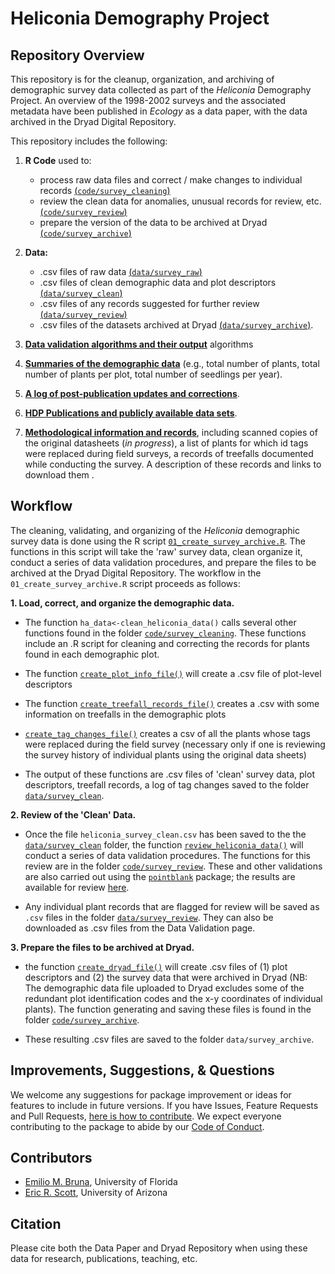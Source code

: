# Heliconia Demography Project

## Repository Overview

This repository is for the cleanup, organization, and archiving of demographic survey data collected as part of the _Heliconia_ Demography Project. An overview of the 1998-2002 surveys and the associated metadata  have been published in _Ecology_ as a data paper, with the data archived in the Dryad Digital Repository. 

This repository includes the following: 

1. **R Code** used to:
    - process raw data files and correct / make changes to individual records [(`code/survey_cleaning`)](code/survey_cleaning)
    - review the clean data for anomalies, unusual records for review, etc. [(`code/survey_review`)](code/survey_review)
    - prepare the version of the data to be archived at Dryad [(`code/survey_archive`)](code/survey_archive)
    
2. **Data:**
    - .csv files of raw data [(`data/survey_raw`)](data/survey_raw)
    - .csv files of clean demographic data and plot descriptors [(`data/survey_clean`)](data/survey_clean)
    - .csv files of any records suggested for further review [(`data/survey_review`)](data/survey_review)
    - .csv files of the datasets archived at Dryad [(`data/survey_archive`)](data/survey_archive).  
    
3. [**Data validation algorithms and their output**](https://brunalab.github.io/HeliconiaSurveys/survey_validation.html) algorithms 

4. [**Summaries of the demographic data**](https://brunalab.github.io/HeliconiaSurveys/data_overview.html) (e.g., total number of plants, total number of plants per plot, total number of seedlings per year).

5. [**A log of post-publication updates and corrections**](NEWS.md).

6. [**HDP Publications and publicly available data sets**](docs/pubs_and_data/pubs_data.md).

7. [**Methodological information and records**](docs/survey_records/survey_records.md), including scanned copies of the original datasheets (_in progress_), a list of plants for which id tags were replaced during field surveys, a records of treefalls documented while conducting the survey. A description of these records and links to download them .



## Workflow

The cleaning, validating, and organizing of the _Heliconia_ demographic survey data is 
done using the R script [`01_create_survey_archive.R`](/01_create_survey_archive.R). The functions in this script will take the 'raw' survey data, clean organize it, conduct a series of data validation procedures, and prepare the files to be archived at the Dryad Digital Repository. The workflow in the `01_create_survey_archive.R` script proceeds as follows:

**1. Load, correct, and organize the demographic data.** 

- The function `ha_data<-clean_heliconia_data()` calls several other functions 
found in the folder [`code/survey_cleaning`](code/survey_cleaning). These functions include an .R script for cleaning and correcting the records for plants found in each demographic plot. 

- The function [`create_plot_info_file()`](code/survey_cleaning/create_plot_info_file.R) will create a .csv file of plot-level descriptors 

- The function [`create_treefall_records_file()`](code/survey_cleaning/create_treefall_records_file.R) creates a .csv with some information on
treefalls in the demographic plots

- [`create_tag_changes_file()`](code/survey_cleaning/create_tag_changes_file.R) creates a csv of all the plants whose tags 
were replaced during the field survey (necessary only if one is reviewing 
the survey history of individual plants using the original data sheets) 

- The output of these functions are .csv files of 'clean' survey data, plot descriptors, treefall records, a log of tag changes saved to the folder [`data/survey_clean`](data/survey_clean).


**2. Review of the 'Clean' Data.** 

- Once the file `heliconia_survey_clean.csv` has been saved to the the [`data/survey_clean`](data/survey_clean) folder, the function [`review_heliconia_data()`](code/survey_review/review_heliconia_data.R) will conduct a series of data validation procedures. The functions for this review are in the folder [`code/survey_review`](code/survey_review). These and other validations are also carried out using the [`pointblank`](https://rich-iannone.github.io/pointblank/) package; the results are available for review [here](https://brunalab.github.io/HeliconiaSurveys/survey_validation.html).

- Any individual plant records that are flagged for review will be saved as `.csv` files 
in the folder [`data/survey_review`](data/survey_review). They can also be downloaded as .csv files from the Data Validation page.

**3. Prepare the files to be archived at Dryad.** 

- the function [`create_dryad_file()`](code/survey_archive/create_dryad_file.R) will create .csv files of (1) plot descriptors and (2) the survey data that were archived in Dryad (NB: The demographic data file uploaded to Dryad excludes some of the redundant plot identification codes and the x-y coordinates of individual plants). The function generating and saving these files is found in the folder [`code/survey_archive`](code/survey_archive).

<!---
(Table 2 in Bruna et al., _Ecology_) 
--->
- These resulting .csv files are saved to the folder `data/survey_archive`.  


## Improvements, Suggestions, & Questions

We welcome any suggestions for package improvement or ideas for features to include in future versions. If you have Issues, Feature Requests and Pull Requests, [here is how to contribute](CONTRIBUTING.md). We expect everyone contributing to the package to abide by our [Code of Conduct](CODE_OF_CONDUCT.md).

## Contributors

-   [Emilio M. Bruna](https://github.com/embruna), University of Florida
-   [Eric R. Scott](https://github.com/Aariq), University of Arizona

## Citation

Please cite both the Data Paper and Dryad Repository when using these data for research, publications, teaching, etc.

<!---
Bruna, Emilio M. et al. (2023), Data from: Demography of the understory herb _Heliconia acuminata_ in an experimentally fragmented tropical landscape, Dryad, Dataset, https://doi.org----

Bruna, Emilio M. María Uriarte, Maria Rosa Darrigo, Paulo Rubim, Cristiane F. Jurinitz, Eric R. Scott, Osmaildo Ferreira da Silva, & W. John Kress. 2023. Demography of the understory herb _Heliconia acuminata_ in an experimentally fragmented tropical landscape. Ecology XX(XX):xx-xx.
--->


